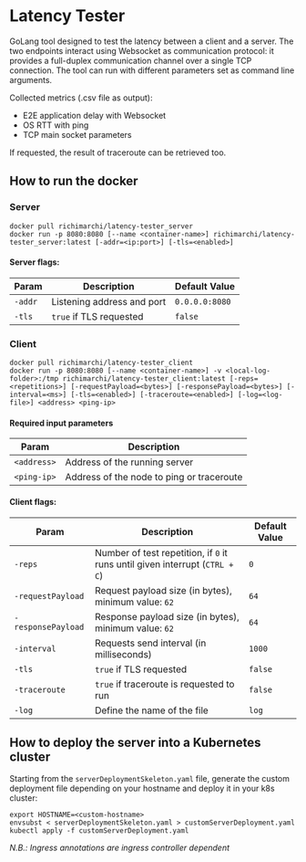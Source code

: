 # Latency Tester

GoLang tool designed to test the latency between a client and a server.
The two endpoints interact using Websocket as communication protocol: it provides a full-duplex communication channel over a single TCP connection.
The tool can run with different parameters set as command line arguments.

Collected metrics (.csv file as output):
* E2E application delay with Websocket
* OS RTT with ping
* TCP main socket parameters

If requested, the result of traceroute can be retrieved too.

## How to run the docker

### Server

```
docker pull richimarchi/latency-tester_server
docker run -p 8080:8080 [--name <container-name>] richimarchi/latency-tester_server:latest [-addr=<ip:port>] [-tls=<enabled>]
```

#### Server flags:

|Param|Description|Default Value|
|---|---|---|
|`-addr`|Listening address and port|`0.0.0.0:8080`|
|`-tls`|`true` if TLS requested|`false`|

### Client

```
docker pull richimarchi/latency-tester_client
docker run -p 8080:8080 [--name <container-name>] -v <local-log-folder>:/tmp richimarchi/latency-tester_client:latest [-reps=<repetitions>] [-requestPayload=<bytes>] [-responsePayload=<bytes>] [-interval=<ms>] [-tls=<enabled>] [-traceroute=<enabled>] [-log=<log-file>] <address> <ping-ip>
```

#### Required input parameters

|Param|Description|
|---|---|
|`<address>`|Address of the running server|
|`<ping-ip>`|Address of the node to ping or traceroute|

#### Client flags:

|Param|Description|Default Value|
|---|---|---|
|`-reps`|Number of test repetition, if `0` it runs until given interrupt (`CTRL + C`)|`0`|
|`-requestPayload`|Request payload size (in bytes), minimum value: `62`|`64`|
|`-responsePayload`|Response payload size (in bytes), minimum value: `62`|`64`|
|`-interval`|Requests send interval (in milliseconds)|`1000`|
|`-tls`|`true` if TLS requested|`false`|
|`-traceroute`|`true` if traceroute is requested to run|`false`|
|`-log`|Define the name of the file|`log`|

## How to deploy the server into a Kubernetes cluster

Starting from the `serverDeploymentSkeleton.yaml` file, generate the custom deployment file depending on your hostname and deploy it in your k8s cluster:

```
export HOSTNAME=<custom-hostname>
envsubst < serverDeploymentSkeleton.yaml > customServerDeployment.yaml
kubectl apply -f customServerDeployment.yaml
```

*N.B.: Ingress annotations are ingress controller dependent*
